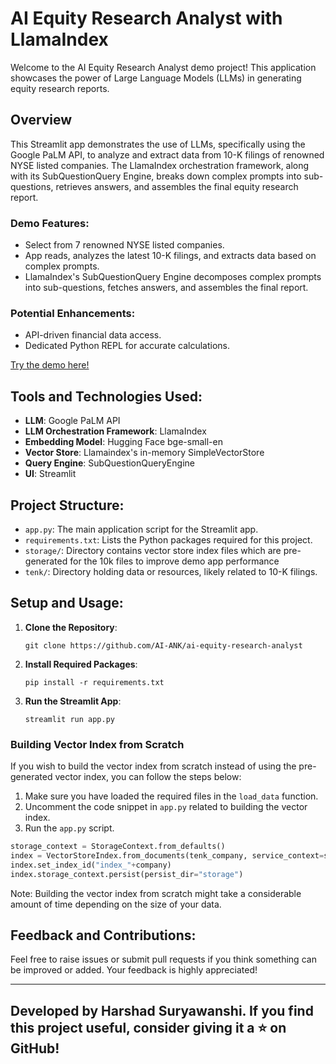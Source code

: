 
# AI Equity Research Analyst with LlamaIndex

Welcome to the AI Equity Research Analyst demo project! This application showcases the power of Large Language Models (LLMs) in generating equity research reports.

## Overview

This Streamlit app demonstrates the use of LLMs, specifically using the Google PaLM API, to analyze and extract data from 10-K filings of renowned NYSE listed companies. The LlamaIndex orchestration framework, along with its SubQuestionQuery Engine, breaks down complex prompts into sub-questions, retrieves answers, and assembles the final equity research report.

### Demo Features:
* Select from 7 renowned NYSE listed companies.
* App reads, analyzes the latest 10-K filings, and extracts data based on complex prompts.
* LlamaIndex's SubQuestionQuery Engine decomposes complex prompts into sub-questions, fetches answers, and assembles the final report.

### Potential Enhancements:
* API-driven financial data access.
* Dedicated Python REPL for accurate calculations.

[Try the demo here!](https://ai-eqty-rsrch-anlyst.streamlit.app/)

## Tools and Technologies Used:
- **LLM**: Google PaLM API
- **LLM Orchestration Framework**: LlamaIndex
- **Embedding Model**: Hugging Face bge-small-en
- **Vector Store**: Llamaindex's in-memory SimpleVectorStore
- **Query Engine**: SubQuestionQueryEngine
- **UI**: Streamlit

## Project Structure:
- `app.py`: The main application script for the Streamlit app.
- `requirements.txt`: Lists the Python packages required for this project.
- `storage/`: Directory contains vector store index files which are pre-generated for the 10k files to improve demo app performance
- `tenk/`: Directory holding data or resources, likely related to 10-K filings.

## Setup and Usage:

1. **Clone the Repository**:
    ```
    git clone https://github.com/AI-ANK/ai-equity-research-analyst
    ```

2. **Install Required Packages**:
    ```
    pip install -r requirements.txt
    ```

3. **Run the Streamlit App**:
    ```
    streamlit run app.py
    ```

### Building Vector Index from Scratch

If you wish to build the vector index from scratch instead of using the pre-generated vector index, you can follow the steps below:

1. Make sure you have loaded the required files in the `load_data` function.
2. Uncomment the code snippet in `app.py` related to building the vector index.
3. Run the `app.py` script.

```python
storage_context = StorageContext.from_defaults()
index = VectorStoreIndex.from_documents(tenk_company, service_context=service_context, use_async=True, storage_context = storage_context)
index.set_index_id("index_"+company)
index.storage_context.persist(persist_dir="storage")
```

Note: Building the vector index from scratch might take a considerable amount of time depending on the size of your data.


## Feedback and Contributions:
Feel free to raise issues or submit pull requests if you think something can be improved or added. Your feedback is highly appreciated!

---

Developed by Harshad Suryawanshi. If you find this project useful, consider giving it a ⭐ on GitHub!
---
